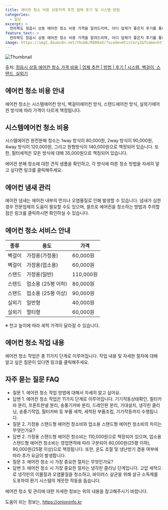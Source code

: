 ```yaml
---
title: 에어컨 청소 비용 상동지역 추천 업체 후기 및 시스템 방법
categories:
  - 일상
excerpt: >
  전라북도 정읍시 상동 에어컨 청소 비용 가격을 알려드리며, 어디 업체가 좋은지 후기를 통해 알아보겠습니다. 현재 글에서는 시스템, 벽걸이, 스탠드, 실외기 각각에 대해 청소 비용이 나와 있으니 참고하시면 되겠습니다. 에어컨 분해 청소 방법 보기 👈 클릭셀프 에어컨 청소 방법 보기👈 클릭정읍시 상동 에어컨 청소 비용시스템에어컨 방식클리닝방식금액1way 방식에어컨 완전분해80,000원1way 방식에어컨 필터세척35,000원2way 방식에어컨 완전분해90,000원2way 방식에어컨 필터세척35,000원4way 방식에어컨 완전분해120,000원4way 방식에어컨 필터세척35,000원원형방식에어컨 완전분해140,000원원형방식에어컨 필터세척35,000원에어컨 청소 견적 샘플 보기 👈 클릭에어컨 냄새의 원인은 무엇..
feature_text: >
  전라북도 정읍시 상동 에어컨 청소 비용 가격을 알려드리며, 어디 업체가 좋은지 후기를 통해 알아보겠습니다. 현재 글에서는 시스템, 벽걸이, 스탠드, 실외기 각각에 대해 청소 비용이 나와 있으니 참고하시면 되겠습니다. 에어컨 분해 청소 방법 보기 👈 클릭셀프 에어컨 청소 방법 보기👈 클릭정읍시 상동 에어컨 청소 비용시스템에어컨 방식클리닝방식금액1way 방식에어컨 완전분해80,000원1way 방식에어컨 필터세척35,000원2way 방식에어컨 완전분해90,000원2way 방식에어컨 필터세척35,000원4way 방식에어컨 완전분해120,000원4way 방식에어컨 필터세척35,000원원형방식에어컨 완전분해140,000원원형방식에어컨 필터세척35,000원에어컨 청소 견적 샘플 보기 👈 클릭에어컨 냄새의 원인은 무엇..
image: https://img1.daumcdn.net/thumb/R800x0/?scode=mtistory2&fname=https%3A%2F%2Fblog.kakaocdn.net%2Fdn%2FlnEXs%2FbtsHv834pKe%2FLYkMK3zAUdaZxp2FFZZLQ0%2Fimg.webp
---
```


![Thumbnail](https://img1.daumcdn.net/thumb/R800x0/?scode=mtistory2&fname=https%3A%2F%2Fblog.kakaocdn.net%2Fdn%2FlnEXs%2FbtsHv834pKe%2FLYkMK3zAUdaZxp2FFZZLQ0%2Fimg.webp)

<p>출처: <a href="https://onioninfo.kr/entry/%EC%A0%95%EC%9D%8D%EC%8B%9C-%EC%83%81%EB%8F%99-%EC%97%90%EC%96%B4%EC%BB%A8-%EC%B2%AD%EC%86%8C-%EA%B0%80%EA%B2%A9-%EB%B9%84%EC%9A%A9-%EC%97%85%EC%B2%B4-%EC%B6%94%EC%B2%9C-%EB%B0%A9%EB%B2%95-%ED%9B%84%EA%B8%B0-%EC%8B%9C%EC%8A%A4%ED%85%9C-%EB%B2%BD%EA%B1%B8%EC%9D%B4-%EC%8A%A4%ED%83%A0%EB%93%9C-%EC%8B%A4%EC%99%B8%EA%B8%B0" rel="dofollow">정읍시 상동 에어컨 청소 가격 비용 | 업체 추천 | 방법 | 후기 | 시스템, 벽걸이, 스탠드, 실외기</a> </p>

## 에어컨 청소 비용 안내

에어컨 청소는 시스템에어컨 방식, 벽걸이에어컨 방식, 스탠드에어컨 방식, 실외기에어컨 방식에 따라 가격이 다르게 책정됩니다.

## 시스템에어컨 청소 비용

시스템에어컨 완전분해 청소는 1way 방식이 80,000원, 2way 방식이 90,000원, 4way 방식이 120,000원, 그리고
원형방식이 140,000원으로 책정되어 있습니다. 또한, 필터세척은 모든 방식에 대해 35,000원으로 책정되어 있습니다.

에어컨 분해 청소에 대한 견적 샘플을 확인하고, 각 방식에 따른 청소 방법을 자세히 알고 싶다면 링크를 클릭해주세요.

## 에어컨 냄새 관리

에어컨 냄새는 에어컨 내부의 먼지나 오염물질로 인해 발생할 수 있습니다. 냄새가 심한 경우 전문업체의 도움이 필요할 수도 있으며, 셀프로
에어컨을 청소하는 방법과 주의할 점은 링크를 클릭하시면 확인하실 수 있습니다.

## 에어컨 청소 서비스 안내

**종류** | **용도** | **가격**  
---|---|---  
벽걸이 | 가정용(가정용) | 60,000원  
벽걸이 | 가정용(업소용) | 60,000원  
스탠드 | 가정용(일반) | 110,000원  
스탠드 | 업소용 (25평 이하) | 80,000원  
스탠드 | 업소용 (25평 이상) | 90,000원  
실외기 | 일반형 | 40,000원  
실외기 | 멀티형 | 60,000원  
  
※ 천고 높이에 따라 세척 가격이 달라질 수 있습니다.

## 에어컨 청소 작업 내용

에어컨 청소 작업은 총 11가지 단계로 이루어집니다. 작업 내용 및 자세한 절차에 대해 알고 싶은 질문이 있다면 링크를 클릭해주세요.

## 자주 묻는 질문 FAQ

  * 질문 1. 에어컨 청소 작업 방법에 대해서 자세히 알고 싶어요.
  * 답변 1. 에어컨 청소 작업은 11가지 단계로 이루어집니다. 기기작동상태확인, 필터카바 분리, 프론트판넬 분리, 송풍기카바 분리, 드레인판 분리, 가대설치, 냉각핀 클리닝, 송풍기작업, 필터카바 등 부품 세척, 세척된 부품조립, 기기작동까지 수행됩니다.
  * 질문 2. 가정용 스탠드형 에어컨 청소비와 업소용 스탠드형 에어컨 청소비의 차이는 무엇인가요?
  * 답변 2. 가정용 스탠드형 에어컨 청소비는 110,000원으로 책정되어 있으며, 업소용 스탠드형 에어컨 청소비는 영업면적에 따라 구분되어 80,000원(25평 이하), 90,000원(25평 이상)으로 책정됩니다. 또한, 온도 조절 및 냉난방기 겸용 여부에 따라 추가 요금이 발생합니다.
  * 질문 3. 에어컨 청소 시 가장 중요한 절차는 무엇인가요?
  * 답변 3. 에어컨 청소 시 가장 중요한 절차는 냉각핀 클리닝 단계입니다. 고압 세척으로 냉각핀의 이물질과 오염물질을 청소하고, 바이러스 살균을 위해 살규 소독제를 도포하여 환기 시스템의 깨끗한 작동을 돕습니다.

에어컨 청소 및 관리에 대한 자세한 정보는 위의 내용을 참고해주시기 바랍니다.

 

도움이 되는 정보는, <a href="https://onioninfo.kr" rel="dofollow">https://onioninfo.kr</a>


